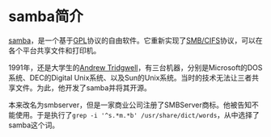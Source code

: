 # samba简介

[samba](https://www.samba.org/)，是一个基于[GPL](https://www.samba.org/samba/docs/GPL.html)协议的自由软件。它重新实现了[SMB/CIFS](https://en.wikipedia.org/wiki/Server_Message_Block)协议，可以在各个平台共享文件和打印机。

1991年，还是大学生的[Andrew Tridgwell](https://en.wikipedia.org/wiki/Andrew_Tridgell)，有三台机器，分别是Microsoft的DOS系统、DEC的Digital Unix系统、以及Sun的Unix系统。当时的技术无法让三者共享文件。为此，他开发了samba并将其开源。

本来改名为smbserver，但是一家商业公司注册了SMBServer商标。他被告知不能使用。于是执行了`grep -i '^s.*m.*b' /usr/share/dict/words`，从中选择了samba这个词。



